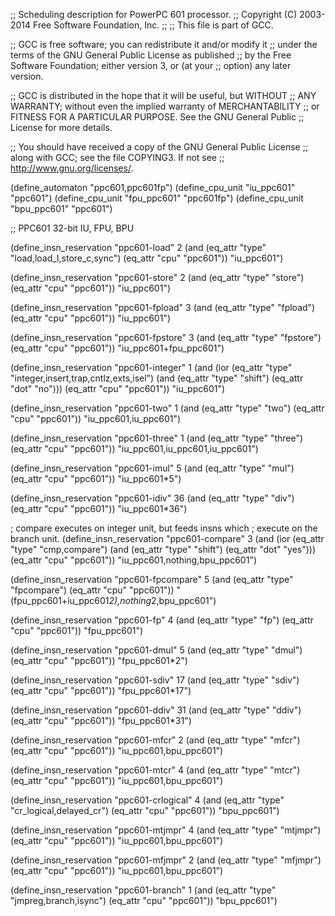 ;; Scheduling description for PowerPC 601 processor.
;;   Copyright (C) 2003-2014 Free Software Foundation, Inc.
;;
;; This file is part of GCC.

;; GCC is free software; you can redistribute it and/or modify it
;; under the terms of the GNU General Public License as published
;; by the Free Software Foundation; either version 3, or (at your
;; option) any later version.

;; GCC is distributed in the hope that it will be useful, but WITHOUT
;; ANY WARRANTY; without even the implied warranty of MERCHANTABILITY
;; or FITNESS FOR A PARTICULAR PURPOSE.  See the GNU General Public
;; License for more details.

;; You should have received a copy of the GNU General Public License
;; along with GCC; see the file COPYING3.  If not see
;; <http://www.gnu.org/licenses/>.

(define_automaton "ppc601,ppc601fp")
(define_cpu_unit "iu_ppc601" "ppc601")
(define_cpu_unit "fpu_ppc601" "ppc601fp")
(define_cpu_unit "bpu_ppc601" "ppc601")

;; PPC601  32-bit IU, FPU, BPU

(define_insn_reservation "ppc601-load" 2
  (and (eq_attr "type" "load,load_l,store_c,sync")
       (eq_attr "cpu" "ppc601"))
  "iu_ppc601")

(define_insn_reservation "ppc601-store" 2
  (and (eq_attr "type" "store")
       (eq_attr "cpu" "ppc601"))
  "iu_ppc601")

(define_insn_reservation "ppc601-fpload" 3
  (and (eq_attr "type" "fpload")
       (eq_attr "cpu" "ppc601"))
  "iu_ppc601")

(define_insn_reservation "ppc601-fpstore" 3
  (and (eq_attr "type" "fpstore")
       (eq_attr "cpu" "ppc601"))
  "iu_ppc601+fpu_ppc601")

(define_insn_reservation "ppc601-integer" 1
  (and (ior (eq_attr "type" "integer,insert,trap,cntlz,exts,isel")
	    (and (eq_attr "type" "shift")
		 (eq_attr "dot" "no")))
       (eq_attr "cpu" "ppc601"))
  "iu_ppc601")

(define_insn_reservation "ppc601-two" 1
  (and (eq_attr "type" "two")
       (eq_attr "cpu" "ppc601"))
  "iu_ppc601,iu_ppc601")

(define_insn_reservation "ppc601-three" 1
  (and (eq_attr "type" "three")
       (eq_attr "cpu" "ppc601"))
  "iu_ppc601,iu_ppc601,iu_ppc601")

(define_insn_reservation "ppc601-imul" 5
  (and (eq_attr "type" "mul")
       (eq_attr "cpu" "ppc601"))
  "iu_ppc601*5")

(define_insn_reservation "ppc601-idiv" 36
  (and (eq_attr "type" "div")
       (eq_attr "cpu" "ppc601"))
  "iu_ppc601*36")

; compare executes on integer unit, but feeds insns which
; execute on the branch unit.
(define_insn_reservation "ppc601-compare" 3
  (and (ior (eq_attr "type" "cmp,compare")
	    (and (eq_attr "type" "shift")
		 (eq_attr "dot" "yes")))
       (eq_attr "cpu" "ppc601"))
  "iu_ppc601,nothing,bpu_ppc601")

(define_insn_reservation "ppc601-fpcompare" 5
  (and (eq_attr "type" "fpcompare")
       (eq_attr "cpu" "ppc601"))
  "(fpu_ppc601+iu_ppc601*2),nothing*2,bpu_ppc601")

(define_insn_reservation "ppc601-fp" 4
  (and (eq_attr "type" "fp")
       (eq_attr "cpu" "ppc601"))
  "fpu_ppc601")

(define_insn_reservation "ppc601-dmul" 5
  (and (eq_attr "type" "dmul")
       (eq_attr "cpu" "ppc601"))
  "fpu_ppc601*2")

(define_insn_reservation "ppc601-sdiv" 17
  (and (eq_attr "type" "sdiv")
       (eq_attr "cpu" "ppc601"))
  "fpu_ppc601*17")

(define_insn_reservation "ppc601-ddiv" 31
  (and (eq_attr "type" "ddiv")
       (eq_attr "cpu" "ppc601"))
  "fpu_ppc601*31")

(define_insn_reservation "ppc601-mfcr" 2
  (and (eq_attr "type" "mfcr")
       (eq_attr "cpu" "ppc601"))
  "iu_ppc601,bpu_ppc601")

(define_insn_reservation "ppc601-mtcr" 4
  (and (eq_attr "type" "mtcr")
       (eq_attr "cpu" "ppc601"))
  "iu_ppc601,bpu_ppc601")

(define_insn_reservation "ppc601-crlogical" 4
  (and (eq_attr "type" "cr_logical,delayed_cr")
       (eq_attr "cpu" "ppc601"))
  "bpu_ppc601")

(define_insn_reservation "ppc601-mtjmpr" 4
  (and (eq_attr "type" "mtjmpr")
       (eq_attr "cpu" "ppc601"))
  "iu_ppc601,bpu_ppc601")

(define_insn_reservation "ppc601-mfjmpr" 2
  (and (eq_attr "type" "mfjmpr")
       (eq_attr "cpu" "ppc601"))
  "iu_ppc601,bpu_ppc601")

(define_insn_reservation "ppc601-branch" 1
  (and (eq_attr "type" "jmpreg,branch,isync")
       (eq_attr "cpu" "ppc601"))
  "bpu_ppc601")

